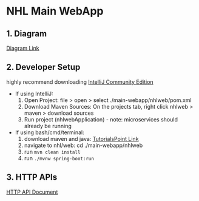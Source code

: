 # NHL Main WebApp

## 1. Diagram 
[Diagram Link](https://drive.google.com/file/d/1LDsYrOMU5iv1zKUV4BS5BGrOAQDP3gso/view?usp=sharing)

## 2. Developer Setup
highly recommend downloading [IntelliJ Community Edition](https://www.jetbrains.com/idea/download/#section=windows) 
- If using IntelliJ:
    1. Open Project: file > open > select ./main-webapp/nhlweb/pom.xml
    2. Download Maven Sources: On the projects tab, right click nhlweb > maven > download sources
    3. Run project (nhlwebApplication) - note: microservices should already be running
- If using bash/cmd/terminal:
    1. download maven and java: [TutorialsPoint Link](https://www.tutorialspoint.com/maven/maven_environment_setup.htm)
    2. navigate to nhl/web: cd ./main-webapp/nhlweb
    3. run `mvn clean install`
    4. run `./mvnw spring-boot:run`

## 3. HTTP APIs

[HTTP API Document](https://docs.google.com/document/d/1OP6uCUMxIhgY1QN-kXb0mfI4Wn1CGSd8GzCfjmizEWM/edit?usp=sharing)
